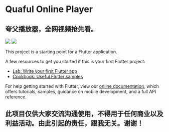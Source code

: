 # Quaful Online Player


## 夸父播放器，全网视频抢先看。

![](https://raw.githubusercontent.com/kaina404/flutterDemo/master/112110502929_0IMG_0219.png)
![](https://raw.githubusercontent.com/kaina404/flutterDemo/master/112110542562_0IMG_0199.png)

This project is a starting point for a Flutter application.

A few resources to get you started if this is your first Flutter project:

- [Lab: Write your first Flutter app](https://flutter.dev/docs/get-started/codelab)
- [Cookbook: Useful Flutter samples](https://flutter.dev/docs/cookbook)

For help getting started with Flutter, view our
[online documentation](https://flutter.dev/docs), which offers tutorials,
samples, guidance on mobile development, and a full API reference.

## 此项目仅供大家交流沟通使用，不得用于任何商业以及利益活动。由此引起的责任，跟我无关。谢谢！
